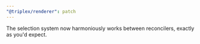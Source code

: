 ```yaml
---
"@triplex/renderer": patch
---
```


The selection system now harmoniously works between reconcilers, exactly as you'd expect.
